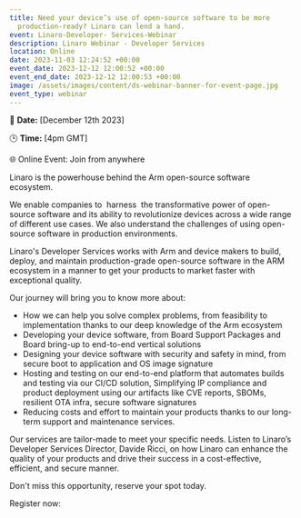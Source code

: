 ```yaml
---
title: Need your device’s use of open-source software to be more
  production-ready? Linaro can lend a hand.
event: Linaro-Developer- Services-Webinar
description: Linaro Webinar - Developer Services
location: Online
date: 2023-11-03 12:24:52 +00:00
event_date: 2023-12-12 12:00:52 +00:00
event_end_date: 2023-12-12 12:00:53 +00:00
image: /assets/images/content/ds-webinar-banner-for-event-page.jpg
event_type: webinar
---
```

📆 **Date:** \[December 12th 2023]

🕒 **Time:** \[4pm GMT] 

🌐 Online Event: Join from anywhere

Linaro is the powerhouse behind the Arm open-source software ecosystem. 

We enable companies to  harness  the transformative power of open-source software and its ability to revolutionize devices across a wide range of different use cases. We also understand the challenges of using open-source software in production environments. 

Linaro's Developer Services works with Arm and device makers to build, deploy, and maintain production-grade open-source software in the ARM ecosystem in a manner to get your products to market faster with exceptional quality. 

Our journey will bring you to know more about: 

* How we can help you solve complex problems, from feasibility to implementation thanks to our deep knowledge of the Arm ecosystem
* Developing your device software, from Board Support Packages and Board bring-up to end-to-end vertical solutions
* Designing your device software with security and safety in mind, from secure boot to application and OS image signature 
* Hosting and testing on our end-to-end platform that automates builds and testing via our CI/CD solution, Simplifying IP compliance and product deployment using our artifacts like CVE reports, SBOMs, resilient OTA infra, secure software signatures
* Reducing costs and effort to maintain your products thanks to our long-term support and maintenance services. 

Our services are tailor-made to meet your specific needs. Listen to Linaro’s Developer Services Director, Davide Ricci, on how Linaro can enhance the quality of your products and drive their success in a cost-effective, efficient, and secure manner.

Don't miss this opportunity, reserve your spot today.

Register now: 

<div class="cognito"><script src="https://www.cognitoforms.com/f/seamless.js" data-key="KvRQmIn2dku6k6gGP711jw" data-form="37"></script></div>
